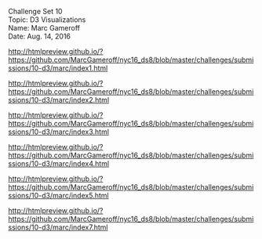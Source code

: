 Challenge Set 10   
Topic: D3 Visualizations   
Name: Marc Gameroff   
Date: Aug. 14, 2016

http://htmlpreview.github.io/?https://github.com/MarcGameroff/nyc16_ds8/blob/master/challenges/submissions/10-d3/marc/index1.html

http://htmlpreview.github.io/?https://github.com/MarcGameroff/nyc16_ds8/blob/master/challenges/submissions/10-d3/marc/index2.html

http://htmlpreview.github.io/?https://github.com/MarcGameroff/nyc16_ds8/blob/master/challenges/submissions/10-d3/marc/index3.html

http://htmlpreview.github.io/?https://github.com/MarcGameroff/nyc16_ds8/blob/master/challenges/submissions/10-d3/marc/index4.html

http://htmlpreview.github.io/?https://github.com/MarcGameroff/nyc16_ds8/blob/master/challenges/submissions/10-d3/marc/index5.html

http://htmlpreview.github.io/?https://github.com/MarcGameroff/nyc16_ds8/blob/master/challenges/submissions/10-d3/marc/index7.html
